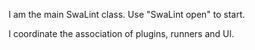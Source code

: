 I am the main SwaLint class. Use "SwaLint open" to start.

I coordinate the association of plugins, runners and UI.